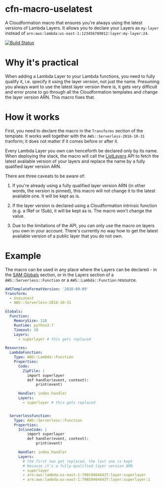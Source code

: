 # cfn-macro-uselatest

A Cloudformation macro that ensures you're always using the latest versions of Lambda Layers. It allows you to declare your Layers as `my-layer` instead of `arn:aws:lambda:us-east-1:123456789012:layer:my-layer:24`.

[![Build Status](https://travis-ci.com/milancermak/cfn-macro-uselatest.svg?branch=master)](https://travis-ci.com/milancermak/cfn-macro-uselatest)

# Why it's practical

When adding a Lambda Layer to your Lambda functions, you need to fully qualify it, i.e. specify it using the layer *version*, not just the name. Presuming you always want to use the latest layer version there is, it gets very difficult and error prone to go through all the Cloudformation templates and change the layer version ARN. This macro fixes that.

# How it works

First, you need to declare the macro in the `Transforms` section of the template. It works well together with the `AWS::Serverless-2016-10-31` tranform; it does not matter if it comes before or after it.

Every Lambda Layer you own can henceforth be declared only by its name. When deploying the stack, the macro will call the [ListLayers](https://docs.aws.amazon.com/lambda/latest/dg/API_ListLayers.html) API to fetch the latest available version of your layers and replace the name by a fully qualified layer version ARN.

There are three caveats to be aware of:

  1) If you're already using a fully qualified layer version ARN (in other words, the version is pinned), this macro will not change it to the latest available one. It will be kept as is.

  2) If the layer version is declared using a Cloudformation intrinsic function (e.g. a !Ref or !Sub), it will be kept as is. The macro won't change the value.

  3) Due to the limitations of the API, you can only use the macro on layers you own in your account. There's currently no way how to get the latest available version of a public layer that you do not own.

# Example

The macro can be used in any place where the Layers can be declared - in the [SAM Globals](https://github.com/awslabs/serverless-application-model/blob/master/versions/2016-10-31.md#globals-section) section, or in the Layers section of a `AWS::Serverless::Function` or a `AWS::Lambda::Function` resource.

```yaml
AWSTemplateFormatVersion: '2010-09-09'
Transform:
  - UseLatest
  - AWS::Serverless-2016-10-31

Globals:
  Function:
    MemorySize: 128
    Runtime: python3.7
    Timeout: 10
    Layers:
      - superlayer # this gets replaced

Resources:
  LambdaFunction:
    Type: AWS::Lambda::Function
    Properties:
      Code:
        ZipFile: |
          import superlayer
          def handler(event, context):
              print(event)

      Handler: index.handler
      Layers:
        - superlayer # this gets replaced


  ServerlessFunction:
    Type: AWS::Serverless::Function
    Properties:
      InlineCode: |
          import superlayer
          def handler(event, context):
              print(event)

      Handler: index.handler
      Layers:
        # the first two get replaced, the last one is kept
        # because it's a fully-qualified layer version ARN
        - superlayer
        - arn:aws:lambda:us-east-1:790194644437:layer:superlayer
        - arn:aws:lambda:us-east-1:790194644437:layer:superlayer:1
```
